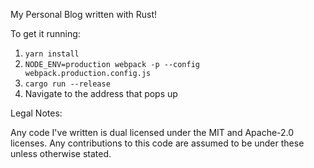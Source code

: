 My Personal Blog written with Rust!

To get it running:

1. `yarn install`
2. `NODE_ENV=production webpack -p --config webpack.production.config.js`
3. `cargo run --release`
4. Navigate to the address that pops up

Legal Notes:

Any code I've written is dual licensed under the MIT and Apache-2.0
licenses. Any contributions to this code are assumed to be under these
unless otherwise stated.
